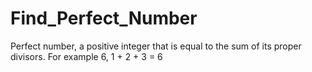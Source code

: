 # Find_Perfect_Number
 
Perfect number, a positive integer that is equal to the sum of its proper divisors.
For example 6,
1 + 2 + 3 = 6
